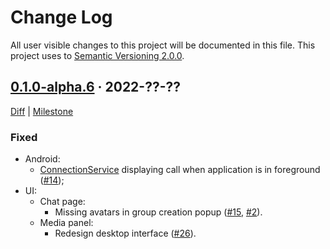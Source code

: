 Change Log
==========

All user visible changes to this project will be documented in this file. This project uses to [Semantic Versioning 2.0.0].




## [0.1.0-alpha.6] · 2022-??-??
[0.1.0-alpha.6]: /../../tree/v0.1.0-alpha.6

[Diff](/../../compare/3aa35d5bf8ba9728f54db7bf4e21425711097cda...v0.1.0-alpha.6) | [Milestone](/../../milestone/1)

### Fixed

- Android:
    - [ConnectionService] displaying call when application is in foreground ([#14]);
- UI:
    - Chat page:
        - Missing avatars in group creation popup ([#15], [#2]).
    - Media panel:
        - Redesign desktop interface ([#26]).

[#2]: /../../issues/2
[#14]: /../../pull/14
[#15]: /../../pull/15
[#26]: /../../pull/26




[ConnectionService]: https://developer.android.com/reference/android/telecom/ConnectionService
[Semantic Versioning 2.0.0]: https://semver.org
